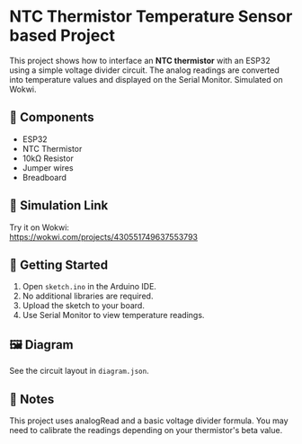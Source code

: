 # NTC Thermistor Temperature Sensor based Project

This project shows how to interface an **NTC thermistor** with an ESP32 using a simple voltage divider circuit. The analog readings are converted into temperature values and displayed on the Serial Monitor. Simulated on Wokwi.

## 🧰 Components

- ESP32
- NTC Thermistor
- 10kΩ Resistor
- Jumper wires
- Breadboard

## 🔗 Simulation Link

Try it on Wokwi:  
https://wokwi.com/projects/430551749637553793

## 🚀 Getting Started

1. Open `sketch.ino` in the Arduino IDE.
2. No additional libraries are required.
3. Upload the sketch to your board.
4. Use Serial Monitor to view temperature readings.

## 🖼 Diagram

See the circuit layout in `diagram.json`.

## 📝 Notes

This project uses analogRead and a basic voltage divider formula. You may need to calibrate the readings depending on your thermistor's beta value.
